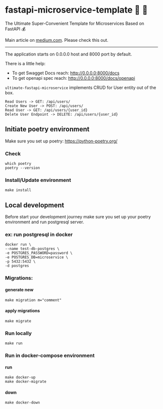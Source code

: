# fastapi-microservice-template :floppy_disk: :green_heart:
The Ultimate Super-Convenient Template for Microservices Based on FastAPI :moneybag:

Main article on [medium.com](https://medium.com/@artur.rakhmatulin/the-ultimate-super-convenient-template-for-microservices-based-on-fastapi-919abe76699b). Please check this out.

----

The application starts on 0.0.0.0 host and 8000 port by default.

There is a little help:
- To get Swagget Docs reach: http://0.0.0.0:8000/docs
- To get openapi spec reach: http://0.0.0.0:8000/docs/openapi

`ultimate-fastapi-microservice` implements CRUD for User entity out of the box.

```
Read Users -> GET: /api/users/
Create New User -> POST: /api/users/
Read User -> GET: /api/users/{user_id}
Delete User Endpoint -> DELETE: /api/users/{user_id}
```


## Initiate poetry environment
Make sure you set up poetry: https://python-poetry.org/

### Check
    which poetry
    poetry --version

### Install/Update environment

    make install

## Local development
Before start your development journey make sure you set up your poetry environment and run postgresql server.

### ex: run postgresql in docker
    docker run \
    --name test-db-postgres \
    -e POSTGRES_PASSWORD=password \
    -e POSTGRES_DB=microservice \
    -p 5432:5432 \
    -d postgres

### Migrations:

#### generate new
    make migration m="comment"

#### apply migrations
    make migrate

### Run locally
    make run

### Run in docker-compose environment
    
#### run
    make docker-up
    make docker-migrate

#### down
    make docker-down
